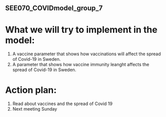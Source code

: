 ## SEE070_COVIDmodel_group_7

# What we will try to implement in the model:
1. A vaccine parameter that shows how vaccinations will affect the spread of Covid-19 in Sweden.
2. A parameter that shows how vaccine immunity leanght affects the spread of Covid-19 in Sweden.

# Action plan:
1. Read about vaccines and the spread of Covid 19 
2. Next meeting Sunday




